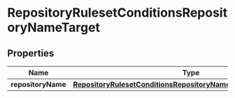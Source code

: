 
# RepositoryRulesetConditionsRepositoryNameTarget

## Properties
Name | Type | Description | Notes
------------ | ------------- | ------------- | -------------
**repositoryName** | [**RepositoryRulesetConditionsRepositoryNameTargetRepositoryName**](RepositoryRulesetConditionsRepositoryNameTargetRepositoryName.md) |  | 



